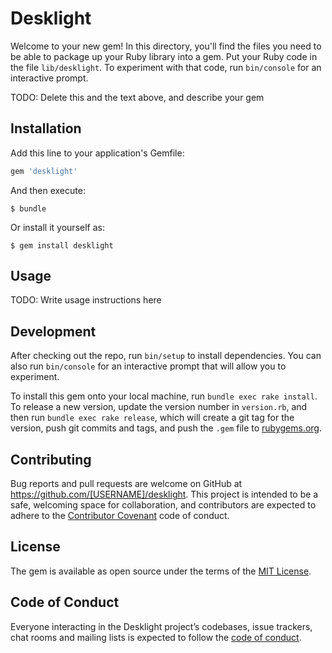 # Desklight

Welcome to your new gem! In this directory, you'll find the files you need to be able to package up your Ruby library into a gem. Put your Ruby code in the file `lib/desklight`. To experiment with that code, run `bin/console` for an interactive prompt.

TODO: Delete this and the text above, and describe your gem

## Installation

Add this line to your application's Gemfile:

```ruby
gem 'desklight'
```

And then execute:

    $ bundle

Or install it yourself as:

    $ gem install desklight

## Usage

TODO: Write usage instructions here

## Development

After checking out the repo, run `bin/setup` to install dependencies. You can also run `bin/console` for an interactive prompt that will allow you to experiment.

To install this gem onto your local machine, run `bundle exec rake install`. To release a new version, update the version number in `version.rb`, and then run `bundle exec rake release`, which will create a git tag for the version, push git commits and tags, and push the `.gem` file to [rubygems.org](https://rubygems.org).

## Contributing

Bug reports and pull requests are welcome on GitHub at https://github.com/[USERNAME]/desklight. This project is intended to be a safe, welcoming space for collaboration, and contributors are expected to adhere to the [Contributor Covenant](http://contributor-covenant.org) code of conduct.

## License

The gem is available as open source under the terms of the [MIT License](https://opensource.org/licenses/MIT).

## Code of Conduct

Everyone interacting in the Desklight project’s codebases, issue trackers, chat rooms and mailing lists is expected to follow the [code of conduct](https://github.com/[USERNAME]/desklight/blob/master/CODE_OF_CONDUCT.md).
